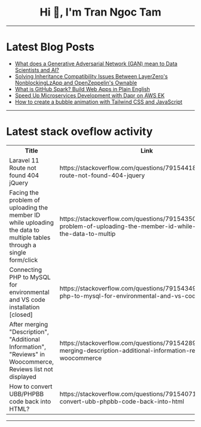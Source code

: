 <h1 align="center">Hi 👋, I'm Tran Ngoc Tam</h1>

---

# Latest Blog Posts 
<!-- BLOG-POST-LIST:START -->
- [What does a Generative Adversarial Network &lpar;GAN&rpar; mean to Data Scientists and AI?](https://dev.to/anu_jose_b65039ffc480c4b2/what-does-a-generative-adversarial-network-gan-mean-to-data-scientists-and-ai-1b9i)
- [Solving Inheritance Compatibility Issues Between LayerZero&#39;s NonblockingLzApp and OpenZeppelin&#39;s Ownable](https://dev.to/jeffersonnnn/solving-inheritance-compatibility-issues-between-layerzeros-nonblockinglzapp-and-openzeppelins-ownable-3nae)
- [What is GitHub Spark? Build Web Apps in Plain English](https://dev.to/viitorcloud/what-is-github-spark-build-web-apps-in-plain-english-7k1)
- [Speed Up Microservices Development with Dapr on AWS EK](https://dev.to/aws-builders/speed-up-microservices-development-with-dapr-on-aws-ek-85l)
- [How to create a bubble animation with Tailwind CSS and JavaScript](https://dev.to/mike_andreuzza/how-to-create-a-bubble-animation-with-tailwind-css-and-javascript-4eb)
<!-- BLOG-POST-LIST:END -->

---

# Latest stack oveflow activity
<table>
  <tr><th>Title</th><th>Link</th></tr>
  <!-- STACKOVERFLOW:START --><tr><td>Laravel 11 Route not found 404 jQuery</td><td>https://stackoverflow.com/questions/79154418/laravel-11-route-not-found-404-jquery</td></tr><tr><td>Facing the problem of uploading the member ID while uploading the data to multiple tables through a single form/click</td><td>https://stackoverflow.com/questions/79154350/facing-the-problem-of-uploading-the-member-id-while-uploading-the-data-to-multip</td></tr><tr><td>Connecting PHP to MySQL for environmental and VS code installation [closed]</td><td>https://stackoverflow.com/questions/79154349/connecting-php-to-mysql-for-environmental-and-vs-code-installation</td></tr><tr><td>After merging &quot;Description&quot;, &quot;Additional Information&quot;, &quot;Reviews&quot; in Woocommerce, Reviews list not displayed</td><td>https://stackoverflow.com/questions/79154289/after-merging-description-additional-information-reviews-in-woocommerce</td></tr><tr><td>How to convert UBB/PHPBB code back into HTML?</td><td>https://stackoverflow.com/questions/79154071/how-to-convert-ubb-phpbb-code-back-into-html</td></tr><!-- STACKOVERFLOW:END -->
</table>

---


